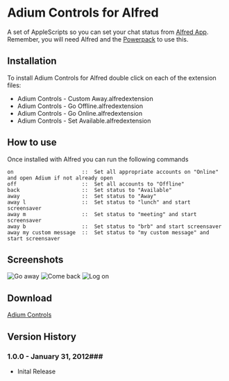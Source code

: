 Adium Controls for Alfred
============

A set of AppleScripts so you can set your chat status from [Alfred App](http://alfredapp.com/). Remember, you will need Alfred and the [Powerpack](http://www.alfredapp.com/powerpack/) to use this.

Installation
----------------

To install Adium Controls for Alfred double click on each of the extension files:

* Adium Controls - Custom Away.alfredextension
* Adium Controls - Go Offline.alfredextension
* Adium Controls - Go Online.alfredextension
* Adium Controls - Set Available.alfredextension

How to use
----------------

Once installed with Alfred you can run the following commands

	on                      ::  Set all appropriate accounts on "Online" and open Adium if not already open
	off                     ::  Set all accounts to "Offline"
	back                    ::  Set status to "Available"
	away                    ::  Set status to "Away"
	away l                  ::  Set status to "lunch" and start screensaver
	away m                  ::  Set status to "meeting" and start screensaver
	away b                  ::  Set status to "brb" and start screensaver
	away my custom message  ::  Set status to "my custom message" and start screensaver


Screenshots
----------------
![Go away](http://i.imgur.com/4jIqR.png)
![Come back](http://i.imgur.com/DJFrw.png)
![Log on](http://i.imgur.com/Kbvgc.png)


Download
----------------
[Adium Controls](https://github.com/jgillman/alfred-adium-controls/downloads)


## Version History ##
### 1.0.0 - January 31, 2012###
- Inital Release

